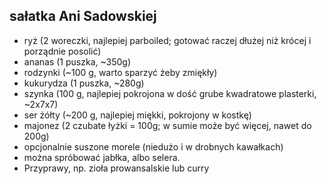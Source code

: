sałatka Ani Sadowskiej
----------------------

* ryż (2 woreczki, najlepiej parboiled; gotować raczej dłużej niż krócej i
  porządnie posolić)
* ananas (1 puszka, ~350g)
* rodzynki (~100 g, warto sparzyć żeby zmiękły)
* kukurydza (1 puszka, ~280g)
* szynka (100 g, najlepiej pokrojona w dość grube kwadratowe plasterki, ~2x7x7)
* ser żółty (~200 g, najlepiej miękki, pokrojony w kostkę)
* majonez (2 czubate łyżki = 100g; w sumie może być więcej, nawet do 200g)
* opcjonalnie suszone morele (niedużo i w drobnych kawałkach)
* można spróbować jabłka, albo selera.
* Przyprawy, np. zioła prowansalskie lub curry

